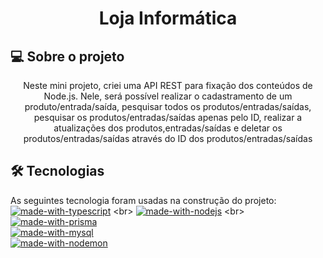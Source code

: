 <h1 align="center">Loja Informática</h1>

## 💻 Sobre o projeto
<p align="center">Neste mini projeto, criei uma API REST para fixação dos conteúdos de Node.js. Nele, será possível realizar o cadastramento de um produto/entrada/saída, pesquisar todos os produtos/entradas/saídas, pesquisar os produtos/entradas/saídas apenas pelo ID, realizar a atualizações dos produtos,entradas/saídas e deletar os produtos/entradas/saídas através do ID dos produtos/entradas/saídas</p>

## 🛠 Tecnologias

As seguintes tecnologia foram usadas na construção do projeto: <br>
[![made-with-typescript](https://img.shields.io/badge/Made%20with-TypeScript-1f425f.svg)]([https://www.javascript.com](https://www.typescriptlang.org/)https://www.typescriptlang.org/) <br>
[![made-with-nodejs](https://img.shields.io/badge/Made%20with-Node.js-1f425f.svg)]([https://www.javascript.com](https://nodejs.org/en)https://nodejs.org/en) <br>
[![made-with-prisma](https://img.shields.io/badge/Made%20with-Prisma-1f425f.svg)](https://www.prisma.io/) <br>
[![made-with-mysql](https://img.shields.io/badge/Made%20with-MySQL-1f425f.svg)](https://www.mysql.com/) <br>
[![made-with-nodemon](https://img.shields.io/badge/Made%20with-Nodemon-1f425f.svg)]([![made-with-javascript](https://img.shields.io/badge/Made%20with-JavaScript-1f425f.svg)](https://www.javascript.com))
